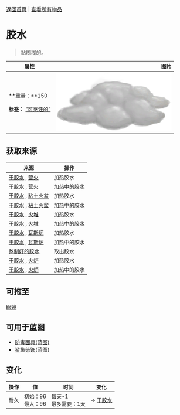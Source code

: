[返回首页](index.md)   |  [查看所有物品](object.md)
# 胶水  
> 黏糊糊的。  
  
  属性  |   图片   
 ----  |  ----:   
 **重量：**150<br><br>**标签：**	[“可烹饪的”](tag_Cookable.md)  |  ![](Sprite/AloeVeraGel.png)   
  
## 获取来源  
来源  |  操作  
----  |  ----  
[干胶水](GlueDry.md) , [营火](Campfire.md)  |  加热胶水  
[干胶水](GlueDry.md) , [营火](Campfire.md)  |  加热中的胶水  
[干胶水](GlueDry.md) , [粘土火盆](ClayFirePit.md)  |  加热胶水  
[干胶水](GlueDry.md) , [粘土火盆](ClayFirePit.md)  |  加热中的胶水  
[干胶水](GlueDry.md) , [火堆](Fire.md)  |  加热胶水  
[干胶水](GlueDry.md) , [火堆](Fire.md)  |  加热中的胶水  
[干胶水](GlueDry.md) , [瓦斯炉](GasCookerOn.md)  |  加热胶水  
[干胶水](GlueDry.md) , [瓦斯炉](GasCookerOn.md)  |  加热中的胶水  
[熬制好的胶水](GlueCooked.md)  |  取出胶水  
[干胶水](GlueDry.md) , [火炉](Stove.md)  |  加热胶水  
[干胶水](GlueDry.md) , [火炉](Stove.md)  |  加热中的胶水  
## 可拖至  
[眼镜](Glasses.md)  
## 可用于蓝图  
- [防毒面具(蓝图)](Bp_GasMask.md)  
- [鲨鱼头饰(蓝图)](Bp_SharkHeadpiece.md)  
  
  
## 变化  
操作  |  值  |  时间  |  变化  
----  |  ----  |  ----  |  ----  
耐久  |  初始：96<br>最大：96  |  每天-1<br>最多需要：1天  |  → [干胶水](GlueDry.md)  
